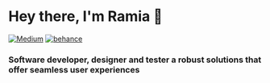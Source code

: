 
<h1 align="left"> Hey there, I'm Ramia 👋 </h1>

<p align="left">
   <a href="https://medium.com/@ramia_aloufi"><img alt="Medium" src="https://img.shields.io/badge/-@ramia-03a57a?style=flat-square&color=000000&labelColor=000000&logo=Medium"></a>
     <a href="https://www.behance.net/Ramia-aloufi"><img alt="behance" src="https://img.shields.io/badge/-@ramia-03a57a?style=flat-square&color=000000&labelColor=000000&logo=Behance"></a>

</p>

<h3 align="left"> Software developer, designer and tester a robust solutions that offer seamless user experiences</h3>



